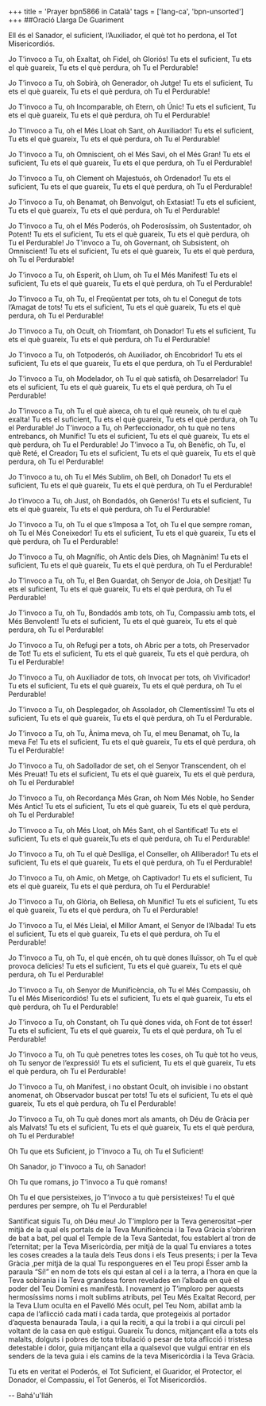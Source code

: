 +++
title = 'Prayer bpn5866 in Català'
tags = ['lang-ca', 'bpn-unsorted']
+++
##Oració Llarga De Guariment

Ell és el Sanador, el suficient, l’Auxiliador, el què tot ho perdona, el Tot Misericordiós.

Jo T’invoco a Tu, oh Exaltat, oh Fidel, oh Gloriós! Tu ets el suficient, Tu ets el què guareix, Tu ets el què perdura, oh Tu el Perdurable!

Jo T’invoco a Tu, oh Sobirà, oh Generador, oh Jutge! Tu ets el suficient, Tu ets el què guareix, Tu ets el què perdura, oh Tu el Perdurable!

Jo T’invoco a Tu, oh Incomparable, oh Etern, oh Únic! Tu ets el suficient, Tu ets el què guareix, Tu ets el què perdura, oh Tu el Perdurable!

Jo T’invoco a Tu, oh el Més Lloat oh Sant, oh Auxiliador! Tu ets el suficient, Tu ets el què guareix, Tu ets el què perdura, oh Tu el Perdurable!

Jo T’invoco a Tu, oh Omniscient, oh el Més Savi, oh el Més Gran! Tu ets el suficient, Tu ets el què guareix, Tu ets el que perdura, oh Tu el Perdurable!

Jo T’invoco a Tu, oh Clement oh Majestuós, oh Ordenador! Tu ets el suficient, Tu ets el que guareix, Tu ets el què perdura, oh Tu el Perdurable!

Jo T’invoco a Tu, oh Benamat, oh Benvolgut, oh Extasiat! Tu ets el suficient, Tu ets el què guareix, Tu ets el què perdura, oh Tu el Perdurable!

Jo T’invoco a Tu, oh el Més Poderós, oh Poderosíssim, oh Sustentador, oh Potent! Tu ets el suficient, Tu ets el què guareix, Tu ets el què perdura, oh Tu el Perdurable!
Jo T’invoco a Tu, oh Governant, oh Subsistent, oh Omniscient! Tu ets el suficient, Tu ets el què guareix, Tu ets el què perdura, oh Tu el Perdurable!

Jo T’invoco a Tu, oh Esperit, oh Llum, oh Tu el Més Manifest! Tu ets el suficient, Tu ets el què guareix, Tu ets el què perdura, oh Tu el Perdurable!

Jo T’invoco a Tu, oh Tu, el Freqüentat per tots, oh tu el Conegut de tots l’Amagat de tots! Tu ets el suficient, Tu ets el què guareix, Tu ets el què perdura, oh Tu el Perdurable!

Jo T’invoco a Tu, oh Ocult, oh Triomfant, oh Donador! Tu ets el suficient, Tu ets el què guareix, Tu ets el què perdura, oh Tu el Perdurable!

Jo T’invoco a Tu, oh Totpoderós, oh Auxiliador, oh Encobridor! Tu ets el suficient, Tu ets el que guareix, Tu ets el que perdura, oh Tu el Perdurable!

Jo T’invoco a Tu, oh Modelador, oh Tu el què satisfà, oh Desarrelador! Tu ets el suficient, Tu ets el què guareix, Tu ets el què perdura, oh Tu el Perdurable!

Jo T’invoco a Tu, oh Tu el què aixeca, oh tu el què reuneix, oh tu el què exalta! Tu ets el suficient, Tu ets el què guareix, Tu ets el què perdura, oh Tu el Perdurable!
Jo T’invoco a Tu, oh Perfeccionador, oh tu què no tens entrebancs, oh Munífic! Tu ets el suficient, Tu ets el què guareix, Tu ets el què perdura, oh Tu el Perdurable!
Jo T’invoco a Tu, oh Benèfic, oh Tu, el què Reté, el Creador¡ Tu ets el suficient, Tu ets el què guareix, Tu ets el què perdura, oh Tu el Perdurable!

Jo T’invoco a tu, oh Tu el Més Sublim, oh Bell, oh Donador! Tu ets el suficient, Tu ets el què guareix, Tu ets el què perdura, oh Tu el Perdurable!

Jo t’invoco a Tu, oh Just, oh Bondadós, oh Generós! Tu ets el suficient, Tu ets el què guareix, Tu ets el què perdura, oh Tu el Perdurable!

Jo T’invoco a Tu, oh Tu el que s’Imposa a Tot, oh Tu el que sempre roman, oh Tu el Més Coneixedor! Tu ets el suficient, Tu ets el què guareix, Tu ets el què perdura, oh Tu el Perdurable!

Jo T’invoco a Tu, oh Magnífic, oh Antic dels Dies, oh Magnànim! Tu ets el suficient, Tu ets el què guareix, Tu ets el què perdura, oh Tu el Perdurable!

Jo T’invoco a Tu, oh Tu, el Ben Guardat, oh Senyor de Joia, oh Desitjat! Tu ets el suficient, Tu ets el què guareix, Tu ets el què perdura, oh Tu el Perdurable!

Jo T’invoco a Tu, oh Tu, Bondadós amb tots, oh Tu, Compassiu amb tots, el Més Benvolent! Tu ets el suficient, Tu ets el què guareix, Tu ets el què perdura, oh Tu el Perdurable!

Jo T’invoco a Tu, oh Refugi per a tots, oh Abric per a tots, oh Preservador de Tot! Tu ets el suficient, Tu ets el què guareix, Tu ets el què perdura, oh Tu el Perdurable!

Jo T’invoco a Tu, oh Auxiliador de tots, oh Invocat per tots, oh Vivificador! Tu ets el suficient, Tu ets el què guareix, Tu ets el què perdura, oh Tu el Perdurable!

Jo T’invoco a Tu, oh Desplegador, oh Assolador, oh Clementíssim! Tu ets el suficient, Tu ets el què guareix, Tu ets el què perdura, oh Tu el Perdurable.

Jo T’invoco a Tu, oh Tu, Ànima meva, oh Tu, el meu Benamat, oh Tu, la meva Fe! Tu ets el suficient, Tu ets el què guareix, Tu ets el què perdura, oh Tu el Perdurable!

Jo T’invoco a Tu, oh Sadollador de set, oh el Senyor Transcendent, oh el Més Preuat! Tu ets el suficient, Tu ets el què guareix, Tu ets el què perdura, oh Tu el Perdurable!

Jo T’invoco a Tu, oh Recordança Més Gran, oh Nom Més Noble, ho Sender Més Antic! Tu ets el suficient, Tu ets el què guareix, Tu ets el què perdura, oh Tu el Perdurable!

Jo T’invoco a Tu, oh Més Lloat, oh Més Sant, oh el Santificat! Tu ets el suficient, Tu ets el què guareix,Tu ets el què perdura, oh Tu el Perdurable!

Jo T’invoco a Tu, oh Tu el què Deslliga, el Conseller, oh Alliberador! Tu ets el suficient, Tu ets el què guareix, Tu ets el què perdura, oh Tu el Perdurable!

Jo T’invoco a Tu, oh Amic, oh Metge, oh Captivador! Tu ets el suficient, Tu ets el què guareix, Tu ets el què perdura, oh Tu el Perdurable!

Jo T’invoco a Tu, oh Glòria, oh Bellesa, oh Munífic! Tu ets el suficient, Tu ets el què guareix, Tu ets el què perdura, oh Tu el Perdurable!

Jo T’invoco a Tu, el Més Lleial, el Millor Amant, el Senyor de l’Albada! Tu ets el suficient, Tu ets el què guareix, Tu ets el què perdura, oh Tu el Perdurable!

Jo T’invoco a Tu, oh Tu, el  què encén, oh tu què dones lluïssor, oh Tu el què provoca delícies! Tu ets el suficient, Tu ets el què guareix, Tu ets el què perdura, oh Tu el Perdurable!

Jo T’invoco a Tu, oh Senyor de Munificència, oh Tu el Més Compassiu, oh Tu el Més Misericordiós! Tu ets el suficient, Tu ets el què guareix, Tu ets el què perdura, oh Tu el Perdurable!

Jo T’invoco a Tu, oh Constant, oh Tu què dones vida, oh Font de tot ésser! Tu ets el suficient, Tu ets el què guareix, Tu ets el què perdura, oh Tu el Perdurable!

Jo T’invoco a Tu, oh Tu què penetres totes les coses, oh Tu què tot ho veus, oh Tu senyor de l’expressió! Tu ets el suficient, Tu ets el què guareix, Tu ets el què perdura, oh Tu el Perdurable!


Jo T’invoco a Tu, oh Manifest, i no obstant Ocult, oh invisible i no obstant anomenat, oh Observador buscat per tots! Tu ets el suficient, Tu ets el què guareix, Tu ets el què perdura, oh Tu el Perdurable!

Jo T’invoco a Tu, oh Tu què dones mort als amants, oh Déu de Gràcia per als Malvats! Tu ets el suficient, Tu ets el què guareix, Tu ets el què perdura, oh Tu el Perdurable!

Oh Tu que ets Suficient, jo T’invoco a Tu, oh Tu el Suficient! 

Oh Sanador, jo T’invoco a Tu, oh Sanador!

Oh Tu que romans, jo T’invoco a Tu què romans!

Oh Tu el que persisteixes, jo T’invoco a tu què persisteixes!
Tu el què perdures per sempre, oh Tu el Perdurable!

Santificat siguis Tu, oh Déu meu! Jo T’imploro per la Teva generositat –per mitjà de la qual els portals de la Teva Munificència i la Teva Gràcia s’obriren de bat a bat, pel qual el Temple de la Teva Santedat, fou establert al tron de l’eternitat; per la Teva Misericòrdia, per mitjà de la qual Tu enviares a totes les coses creades a la taula dels Teus dons i els Teus presents; i per la Teva Gràcia ,per mitjà de la qual Tu respongueres en el Teu propi Ésser amb la paraula “Sí!” en nom de tots els qui estan al cel i a la terra, a l’hora en que la Teva sobirania i la Teva grandesa foren revelades en l’albada en què el poder del Teu Domini es manifestà. I novament jo T’imploro per aquests hermosíssims noms i molt sublims atributs, pel Teu Més Exaltat Record, per la Teva Llum oculta en el Pavelló Més ocult, pel Teu Nom, abillat amb la capa de l’aflicció cada matí i cada tarda, que protegeixis al portador d’aquesta benaurada Taula, i a qui la reciti, a qui la trobi i a qui circuli pel voltant de la casa en què estigui. Guareix Tu doncs, mitjançant ella a tots els malalts, dolguts i pobres de tota tribulació o pesar de tota aflicció i tristesa detestable i dolor, guia mitjançant  ella a qualsevol que vulgui entrar en els senders de la teva guia i els camins de la teva Misericòrdia i la Teva Gràcia. 

Tu ets en veritat el Poderós, el Tot Suficient, el Guaridor, el Protector, el Donador, el Compassiu, el Tot Generós, el Tot Misericordiós.

-- Bahá'u'lláh
